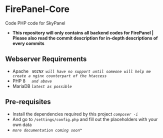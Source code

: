# FirePanel-Core

Code PHP code for SkyPanel

+ **This repository will only contains all backend codes for FirePanel | Please also read the commit description for in-depth descriptions of every commits**

## Webserver Requirements

+ Apache    *`NGINX will have no support until someone will help me create a nginx counterpart of the htaccess`*
+ PHP 8     *`and above`*
+ MariaDB *`latest as possible`*

## Pre-requisites

+ Install the dependencies required by this project *`composer -i`*
+ And go to `/settings/config.php` and fill out the placeholders with your own data
+ *`more documentation coming soon™️`*
